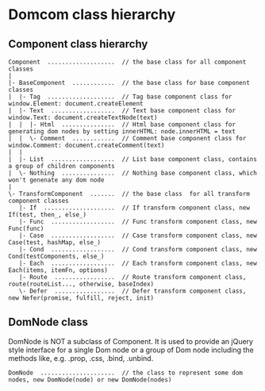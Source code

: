 # Domcom class hierarchy

## Component class hierarchy
    Component  ...................  // the base class for all component classes
    |
    |- BaseComponent  ............  // the base class for base component classes
    |  |- Tag  ...................  // Tag base component class for window.Element: document.createElement
    |  |- Text  ..................  // Text base component class for window.Text: document.createTextNode(text)
    |  |  |- Html  ...............  // Html base component class for generating dom nodes by setting innerHTML: node.innerHTML = text
    |  |  \- Comment  ............  // Comment base component class for window.Comment: document.createComment(text)
    |  |
    |  |- List  ..................  // List base component class, contains a group of children components
    |  \- Nothing  ...............  // Nothing base component class, which won't genenate any dom node
    |
    \- TransformComponent  .......  // the base class  for all transform component classes
       |- If  ....................  // If transform component class, new If(test, then_, else_)
       |- Func  ..................  // Func transform component class, new Func(func)
       |- Case  ..................  // Case transform component class, new Case(test, hashMap, else_)
       |- Cond  ..................  // Cond transform component class, new Cond(testComponents, else_)
       |- Each  ..................  // Each transform component class, new Each(items, itemFn, options)
       |- Route  .................  // Route transform component class, route(routeList..., otherwise, baseIndex)
       \- Defer  .................  // Defer transform component class, new Nefer(promise, fulfill, reject, init)


## DomNode class

DomNode is NOT a subclass of Component. It is used to provide an jQuery style interface for a single Dom node or a group of Dom node including the methods like, e.g. .prop, .css, .bind, .unbind.

    DomNode  .....................  // the class to represent some dom nodes, new DomNode(node) or new DomNode(nodes)